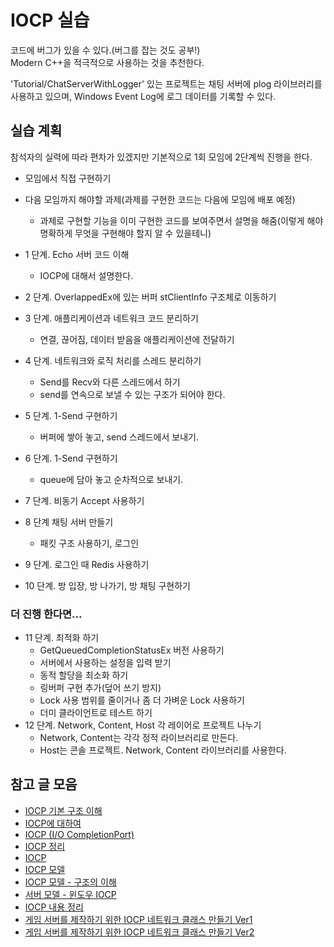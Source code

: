 # IOCP 실습
코드에 버그가 있을 수 있다.(버그를 잡는 것도 공부!)    
Modern C++을 적극적으로 사용하는 것을 추천한다.  
  
'Tutorial/ChatServerWithLogger' 있는 프로젝트는 채팅 서버에 plog 라이브러리를 사용하고 있으며, Windows Event Log에 로그 데이터를 기록할 수 있다.     
    
	
## 실습 계획
참석자의 실력에 따라 편차가 있겠지만 기본적으로 1회 모임에 2단계씩 진행을 한다.  
- 모임에서 직접 구현하기
- 다음 모임까지 해야할 과제(과제를 구현한 코드는 다음에 모임에 배포 예정)  
    - 과제로 구현할 기능을 이미 구현한 코드를 보여주면서 설명을 해줌(이렇게 해야 명확하게 무엇을 구현해야 할지 알 수 있을테니)  
  
- 1 단계. Echo 서버 코드 이해  
    - IOCP에 대해서 설명한다.
- 2 단계. OverlappedEx에 있는 버퍼 stClientInfo 구조체로 이동하기
- 3 단계. 애플리케이션과 네트워크 코드 분리하기  
    - 연결, 끊어짐, 데이터 받음을 애플리케이션에 전달하기  
- 4 단계. 네트워크와 로직 처리를 스레드 분리하기  
    - Send를 Recv와 다른 스레드에서 하기  
    - send를 연속으로 보낼 수 있는 구조가 되어야 한다.  
- 5 단계. 1-Send 구현하기  
    - 버퍼에 쌓아 놓고, send 스레드에서 보내기.   
- 6 단계. 1-Send 구현하기  
    - queue에 담아 놓고 순차적으로 보내기.    
- 7 단계. 비동기 Accept 사용하기
- 8 단계 채팅 서버 만들기 
    - 패킷 구조 사용하기, 로그인
- 9 단계. 로그인 때 Redis 사용하기        
- 10 단계. 방 입장, 방 나가기, 방 채팅 구현하기          
  
### 더 진행 한다면...    
- 11 단계. 최적화 하기    
    - GetQueuedCompletionStatusEx 버전 사용하기    
    - 서버에서 사용하는 설정을 입력 받기  
    - 동적 할당을 최소화 하기  
    - 링버퍼 구현 추가(덮어 쓰기 방지)  
	- Lock 사용 범위를 줄이거나 좀 더 가벼운 Lock 사용하기
	- 더미 클라이언트로 테스트 하기   
- 12 단계. Network, Content, Host 각 레이어로 프로젝트 나누기  
    - Network, Content는 각각 정적 라이브러리로 만든다.  
    - Host는 콘솔 프로젝트. Network, Content 라이브러리를 사용한다.  
      
  
  
## 참고 글 모음
- [IOCP 기본 구조 이해](https://www.slideshare.net/namhyeonuk90/iocp )
- [IOCP에 대하여](https://www.joinc.co.kr/w/Site/win_network_prog/doc/iocp )
- [IOCP (I/O CompletionPort)](https://chfhrqnfrhc.tistory.com/entry/IOCP )
- [IOCP 정리](https://hmjo.tistory.com/159 )
- [IOCP](https://blog.naver.com/zzangrho/80150515226 )
- [IOCP 모델](https://blog.naver.com/handodos/140138259592 )
- [IOCP 모델 - 구조의 이해](https://zxwnstn.blog.me/221513630216 )
- [서버 모델 - 윈도우 IOCP](https://dev-ahn.tistory.com/114 )
- [IOCP 내용 정리](https://blog.naver.com/dkdldhekznal/221233789231 )
- [게임 서버를 제작하기 위한 IOCP 네트워크 클래스 만들기 Ver1](https://blog.naver.com/dkdldhekznal/221235469866 )
- [게임 서버를 제작하기 위한 IOCP 네트워크 클래스 만들기 Ver2](https://blog.naver.com/dkdldhekznal/221242411793 )
  
